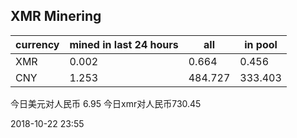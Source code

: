 ## XMR Minering

|currency|mined in last 24 hours|all|in pool|
|---|---|---|---|
|XMR|0.002|0.664|0.456|
|CNY|1.253|484.727|333.403|

今日美元对人民币 6.95	今日xmr对人民币730.45


2018-10-22 23:55